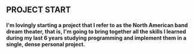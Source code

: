 ## PROJECT START

#### I'm lovingly starting a project that I refer to as the North American band dream theater, that is, I'm going to bring together all the skills I learned during my last 6 years studying programming and implement them in a single, dense personal project.